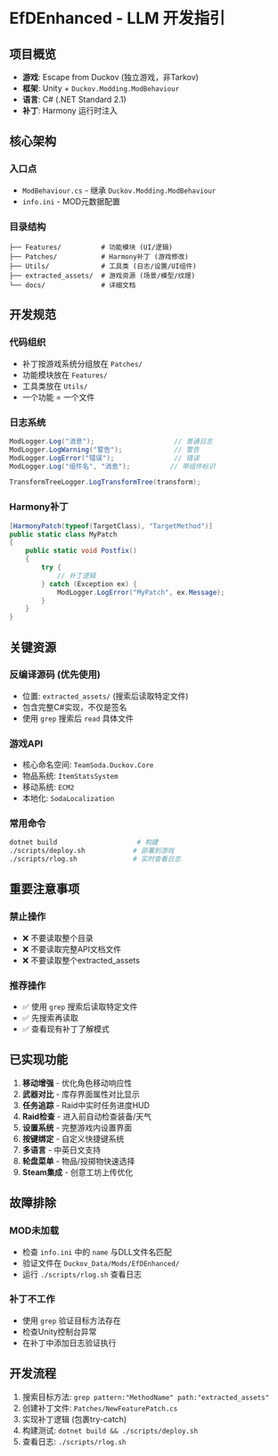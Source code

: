 # EfDEnhanced - LLM 开发指引

## 项目概览
- **游戏**: Escape from Duckov (独立游戏，非Tarkov)
- **框架**: Unity + `Duckov.Modding.ModBehaviour`
- **语言**: C# (.NET Standard 2.1)
- **补丁**: Harmony 运行时注入

## 核心架构

### 入口点
- `ModBehaviour.cs` - 继承 `Duckov.Modding.ModBehaviour`
- `info.ini` - MOD元数据配置

### 目录结构
```
├── Features/          # 功能模块 (UI/逻辑)
├── Patches/           # Harmony补丁 (游戏修改)
├── Utils/             # 工具类 (日志/设置/UI组件)
├── extracted_assets/  # 游戏资源 (场景/模型/纹理)
└── docs/              # 详细文档
```

## 开发规范

### 代码组织
- 补丁按游戏系统分组放在 `Patches/`
- 功能模块放在 `Features/`
- 工具类放在 `Utils/`
- 一个功能 = 一个文件

### 日志系统
```csharp
ModLogger.Log("消息");                    // 普通日志
ModLogger.LogWarning("警告");             // 警告
ModLogger.LogError("错误");               // 错误
ModLogger.Log("组件名", "消息");          // 带组件标识

TransformTreeLogger.LogTransformTree(transform);
```

### Harmony补丁
```csharp
[HarmonyPatch(typeof(TargetClass), "TargetMethod")]
public static class MyPatch
{
    public static void Postfix()
    {
        try {
            // 补丁逻辑
        } catch (Exception ex) {
            ModLogger.LogError("MyPatch", ex.Message);
        }
    }
}
```

## 关键资源

### 反编译源码 (优先使用)
- 位置: `extracted_assets/` (搜索后读取特定文件)
- 包含完整C#实现，不仅是签名
- 使用 `grep` 搜索后 `read` 具体文件

### 游戏API
- 核心命名空间: `TeamSoda.Duckov.Core`
- 物品系统: `ItemStatsSystem`
- 移动系统: `ECM2`
- 本地化: `SodaLocalization`

### 常用命令
```bash
dotnet build                    # 构建
./scripts/deploy.sh            # 部署到游戏
./scripts/rlog.sh              # 实时查看日志
```

## 重要注意事项

### 禁止操作
- ❌ 不要读取整个目录
- ❌ 不要读取完整API文档文件
- ❌ 不要读取整个extracted_assets

### 推荐操作
- ✅ 使用 `grep` 搜索后读取特定文件
- ✅ 先搜索再读取
- ✅ 查看现有补丁了解模式

## 已实现功能

1. **移动增强** - 优化角色移动响应性
2. **武器对比** - 库存界面属性对比显示
3. **任务追踪** - Raid中实时任务进度HUD
4. **Raid检查** - 进入前自动检查装备/天气
5. **设置系统** - 完整游戏内设置界面
6. **按键绑定** - 自定义快捷键系统
7. **多语言** - 中英日文支持
8. **轮盘菜单** - 物品/投掷物快速选择
9. **Steam集成** - 创意工坊上传优化

## 故障排除

### MOD未加载
- 检查 `info.ini` 中的 `name` 与DLL文件名匹配
- 验证文件在 `Duckov_Data/Mods/EfDEnhanced/`
- 运行 `./scripts/rlog.sh` 查看日志

### 补丁不工作
- 使用 `grep` 验证目标方法存在
- 检查Unity控制台异常
- 在补丁中添加日志验证执行

## 开发流程

1. 搜索目标方法: `grep pattern:"MethodName" path:"extracted_assets"`
2. 创建补丁文件: `Patches/NewFeaturePatch.cs`
3. 实现补丁逻辑 (包裹try-catch)
4. 构建测试: `dotnet build && ./scripts/deploy.sh`
5. 查看日志: `./scripts/rlog.sh`

